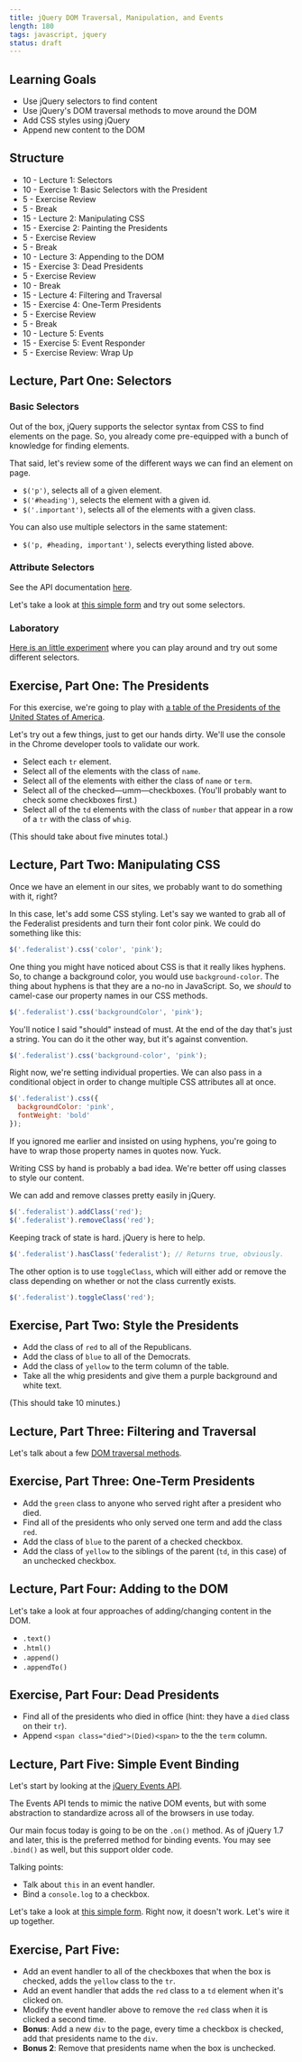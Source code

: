 ```yaml
---
title: jQuery DOM Traversal, Manipulation, and Events
length: 180
tags: javascript, jquery
status: draft
---
```


## Learning Goals

* Use jQuery selectors to find content
* Use jQuery's DOM traversal methods to move around the DOM
* Add CSS styles using jQuery
* Append new content to the DOM

## Structure

* 10 - Lecture 1: Selectors
* 10 - Exercise 1: Basic Selectors with the President
* 5 - Exercise Review
* 5 - Break
* 15 - Lecture 2: Manipulating CSS
* 15 - Exercise 2: Painting the Presidents
* 5 - Exercise Review
* 5 - Break
* 10 - Lecture 3: Appending to the DOM
* 15 - Exercise 3: Dead Presidents
* 5 - Exercise Review
* 10 - Break
* 15 - Lecture 4: Filtering and Traversal
* 15 - Exercise 4: One-Term Presidents
* 5 - Exercise Review
* 5 - Break
* 10 - Lecture 5: Events
* 15 - Exercise 5: Event Responder
* 5 - Exercise Review: Wrap Up

## Lecture, Part One: Selectors

### Basic Selectors

Out of the box, jQuery supports the selector syntax from CSS to find elements on the page. So, you already come pre-equipped with a bunch of knowledge for finding elements.

That said, let's review some of the different ways we can find an element on page.

* `$('p')`, selects all of a given element.
* `$('#heading')`, selects the element with a given id.
* `$('.important')`, selects all of the elements with a given class.

You can also use multiple selectors in the same statement:

* `$('p, #heading, important')`, selects everything listed above.

### Attribute Selectors

See the API documentation [here](http://api.jquery.com/category/selectors/attribute-selectors/).

Let's take a look at [this simple form](http://jsbin.com/basolo/) and try out some selectors.

### Laboratory

[Here is an little experiment](exp) where you can play around and try out some different selectors.

[exp]: http://codylindley.com/jqueryselectors/

## Exercise, Part One: The Presidents

For this exercise, we're going to play with [a table of the Presidents of the United States of America][potus].

[potus]: http://jsbin.com/rejuya

Let's try out a few things, just to get our hands dirty. We'll use the console in the Chrome developer tools to validate our work.

* Select each `tr` element.
* Select all of the elements with the class of `name`.
* Select all of the elements with either the class of `name` or `term`.
* Select all of the checked—umm—checkboxes. (You'll probably want to check some checkboxes first.)
* Select all of the `td` elements with the class of `number` that appear in a row of a `tr` with the class of `whig`.

(This should take about five minutes total.)

## Lecture, Part Two: Manipulating CSS

Once we have an element in our sites, we probably want to do something with it, right?

In this case, let's add some CSS styling. Let's say we wanted to grab all of the Federalist presidents and turn their font color pink. We could do something like this:

```js
$('.federalist').css('color', 'pink');
```

One thing you might have noticed about CSS is that it really likes hyphens. So, to change a background color, you would use `background-color`. The thing about hyphens is that they are a no-no in JavaScript. So, we *should* to camel-case our property names in our CSS methods.

```js
$('.federalist').css('backgroundColor', 'pink');
```

You'll notice I said "should" instead of must. At the end of the day that's just a string. You can do it the other way, but it's against convention.

```js
$('.federalist').css('background-color', 'pink');
```

Right now, we're setting individual properties. We can also pass in a conditional object in order to change multiple CSS attributes all at once.

```js
$('.federalist').css({
  backgroundColor: 'pink',
  fontWeight: 'bold'
});
```

If you ignored me earlier and insisted on using hyphens, you're going to have to wrap those property names in quotes now. Yuck.

Writing CSS by hand is probably a bad idea. We're better off using classes to style our content.

We can add and remove classes pretty easily in jQuery.

```js
$('.federalist').addClass('red');
$('.federalist').removeClass('red');
```

Keeping track of state is hard. jQuery is here to help.

```js
$('.federalist').hasClass('federalist'); // Returns true, obviously.
```

The other option is to use `toggleClass`, which will either add or remove the class depending on whether or not the class currently exists.

```js
$('.federalist').toggleClass('red');
```

## Exercise, Part Two: Style the Presidents

* Add the class of `red` to all of the Republicans.
* Add the class of `blue` to all of the Democrats.
* Add the class of `yellow` to the term column of the table.
* Take all the whig presidents and give them a purple background and white text.

(This should take 10 minutes.)

## Lecture, Part Three: Filtering and Traversal

Let's talk about a few [DOM traversal methods](http://api.jquery.com/category/traversing/tree-traversal/).

## Exercise, Part Three: One-Term Presidents

* Add the `green` class to anyone who served right after a president who died.
* Find all of the presidents who only served one term and add the class `red`.
* Add the class of `blue` to the parent of a checked checkbox.
* Add the class of `yellow` to the siblings of the parent (`td`, in this case) of an unchecked checkbox.

## Lecture, Part Four: Adding to the DOM

Let's take a look at four approaches of adding/changing content in the DOM.

* `.text()`
* `.html()`
* `.append()`
* `.appendTo()`

## Exercise, Part Four: Dead Presidents

* Find all of the presidents who died in office (hint: they have a `died` class on their `tr`).
* Append `<span class="died">(Died)<span>` to the the `term` column.

## Lecture, Part Five: Simple Event Binding

Let's start by looking at the [jQuery Events API](http://api.jquery.com/category/events/).

The Events API tends to mimic the native DOM events, but with some abstraction to standardize across all of the browsers in use today.

Our main focus today is going to be on the `.on()` method. As of jQuery 1.7 and later, this is the preferred method for binding events. You may see `.bind()` as well, but this support older code.

Talking points:

* Talk about `this` in an event handler.
* Bind a `console.log` to a checkbox.

Let's take a look at [this simple form](http://jsbin.com/basolo/). Right now, it doesn't work. Let's wire it up together.

## Exercise, Part Five:

* Add an event handler to all of the checkboxes that when the box is checked, adds the `yellow` class to the `tr`.
* Add an event handler that adds the `red` class to a `td` element when it's clicked on.
* Modify the event handler above to remove the `red` class when it is clicked a second time.
* **Bonus**: Add a new `div` to the page, every time a checkbox is checked, add that presidents name to the `div`.
* **Bonus 2**: Remove that presidents name when the box is unchecked.
